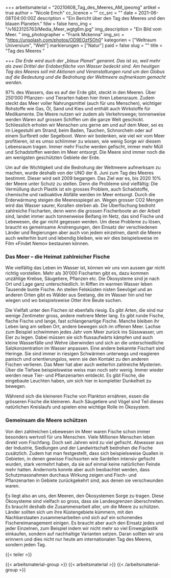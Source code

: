 +++
arbeitsmaterial = "20210608_Tag_des_Meeres_AM_ipeomg"
artikel = true
author = "Nicole Emch"
cc_licence = ""
cc_src = ""
date = 2021-06-08T04:00:00Z
description = "Ein Bericht über den Tag des Meeres und den blauen Planeten."
fdw = false
hero_img = "/v1623125763/Media_Meer_wgtg6m.jpg"
img_description = "Ein Bild vom Meer. "
img_photographer = "Frank Mckenna"
img_src = "https://unsplash.com/photos/OD9EOzfSOh0"
kategorien = ["Weltraum Universium", "Welt"]
markierungen = ["Natur"]
paid = false
slug = ""
title = "Tag des Meeres "

+++
_Die Erde wird auch der „blaue Planet“ genannt. Das ist so, weil mehr als zwei Drittel der Erdoberfläche von Wasser bedeckt sind. Am heutigen Tag des Meeres soll mit Aktionen und Veranstaltungen rund um den Globus auf die Bedeutung und die Bedrohung der Weltmeere aufmerksam gemacht werden._

97% des Wassers, das es auf der Erde gibt, steckt in den Meeren. Über 250‘000 Pflanzen- und Tierarten haben hier ihren Lebensraum. Zudem steckt das Meer voller Nahrungsmittel (auch für uns Menschen), wichtiger Rohstoffe wie Gas, Öl, Sand und Kies und enthält auch Wirkstoffe für Medikamente. Die Meere nutzen wir zudem als Verkehrswege; tonnenweise werden Waren auf grossen Schiffen um die ganze Welt geschickt. Schliesslich erholen wir Menschen uns gerne am und auf dem Meer, sei es im Liegestuhl am Strand, beim Baden, Tauchen, Schnorcheln oder auf einem Surfbrett oder Segelboot. Wenn wir bedenken, wie viel wir vom Meer profitieren, ist es umso schlimmer zu wissen, wie wenig Sorge wir diesem Lebensraum tragen. Immer mehr Fische werden gefischt, immer mehr Müll und Schadstoffen werden im Meer entsorgt. Die Meere sind immer noch die am wenigsten geschützten Gebiete der Erde.

Um auf die Wichtigkeit und die Bedrohung der Weltmeere aufmerksam zu machen, wurde deshalb von der UNO der 8. Juni zum Tag des Meeres bestimmt. Dieser wird seit 2009 begangen. Das Ziel war es, bis 2020 10% der Meere unter Schutz zu stellen. Denn die Probleme sind vielfältig: Die Vermüllung durch Plastik ist ein grosses Problem, auch Schadstoffe, chemische und radioaktive Abfälle werden im Meer entsorgt. Durch die Erderwärmung steigen die Meeresspiegel an. Wegen grosser CO2 Mengen wird das Wasser saurer, Korallen sterben ab. Die Überfischung bedroht zahlreiche Fischarten, denn wenn die grossen Fischerboote an der Arbeit sind, landet immer auch tonnenweise Beifang im Netz, das sind Fische und Lebewesen, die gar nicht gegessen werden. Um diese Probleme zu lösen, braucht es gemeinsame Anstrengungen, den Einsatz der verschiedenen Länder und Regierungen aber auch von jedem einzelnen, damit die Meere auch weiterhin bunt und lebendig bleiben, wie wir dies beispielsweise im Film «Findet Nemo» bestaunen können.

### Das Meer – die Heimat zahlreicher Fische

Wie vielfältig das Leben im Wasser ist, können wir uns von aussen gar nicht richtig vorstellen. Mehr als 30‘000 Fischarten gibt es, dazu kommen unzählige Krebse, Säugetiere, Pflanzen etc. Die Ökosysteme sind je nach Ort und Lage ganz unterschiedlich. In Riffen im warmen Wasser leben Tausende bunte Fische. An steilen Felsküsten nisten Seevögel und an anderen Orten gibt es Wälder aus Seetang, die im Wasser hin und her wiegen und wo beispielsweise Otter ihre Beute suchen.

Die Vielfalt unter den Fischen ist ebenfalls riesig. Es gibt Arten, die sind nur wenige Zentimeter gross, andere mehrere Meter lang. Es gibt runde Fische, flache Fische und lange, fast schlangenartige Fische. Manche bleiben ihr Leben lang am selben Ort, andere bewegen sich im offenen Meer. Lachse zum Beispiel schwimmen jedes Jahr vom Meer zurück ins Süsswasser, um Eier zu legen. Dabei müssen sie sich flussaufwärts kämpfen und auch kleine Wasserfälle und Wehre überwinden und sich an die unterschiedliche Salzkonzentration im Wasser anpassen. Eine andere bekannte Fischart sind Heringe. Sie sind immer in riesigen Schwärmen unterwegs und reagieren panisch und orientierungslos, wenn sie den Kontakt zu den anderen Fischen verlieren. Das Meer hat aber auch weiterhin zahlreiche Mysterien. Über die Tiefsee beispielsweise weiss man noch sehr wenig. Immer wieder werden neue Tier- und Pflanzenarten entdeckt. Es gibt Fische, die eingebaute Leuchten haben, um sich hier in kompletter Dunkelheit zu bewegen.

Während sich die kleineren Fische von Plankton ernähren, essen die grösseren Fische die kleineren. Auch Säugetiere und Vögel sind Teil dieses natürlichen Kreislaufs und spielen eine wichtige Rolle im Ökosystem.

### Gemeinsam die Meere schützen

Von den zahlreichen Lebewesen im Meer waren Fische schon immer besonders wertvoll für uns Menschen. Viele Millionen Menschen leben direkt vom Fischfang. Doch seit Jahren wird zu viel gefischt. Abwasser aus der Industrie, Siedlungen und der Landwirtschaft bedrohen die Fische zusätzlich. Zudem hat man festgestellt, dass sich beispielsweise Quallen in Gebieten, in denen gewisse Fischsorten wie Sardellen intensiv gefischt wurden, stark vermehrt haben, da sie auf einmal keine natürlichen Feinde mehr hatten. Andernorts konnte aber auch beobachtet werden, dass Schutzmassnahmen durchaus Wirkung zeigen und Fisch- und Pflanzenarten in Gebiete zurückgekehrt sind, aus denen sie verschwunden waren.

Es liegt also an uns, den Meeren, den Ökosystemen Sorge zu tragen. Diese Ökosysteme sind vielfach so gross, dass sie Landesgrenzen überschreiten. Es braucht deshalb die Zusammenarbeit aller, um die Meere zu schützen. Länder sollten sich um ihre Küstengebiete kümmern, mit den Nachbarstaaten zusammenarbeiten und sich auf ein schonendes Fischereimanagement einigen. Es braucht aber auch den Einsatz jedes und jeder Einzelnen, zum Beispiel indem wir nicht mehr so viel Einwegplastik einkaufen, sondern auf nachhaltige Varianten setzen. Daran sollten wir uns erinnern und dies nicht nur heute am internationalen Tag des Meeres, sondern jeden Tag.

{{< teiler >}}

{{< arbeitsmaterial-group >}}
{{< arbeitsmaterial >}}
{{< /arbeitsmaterial-group >}}